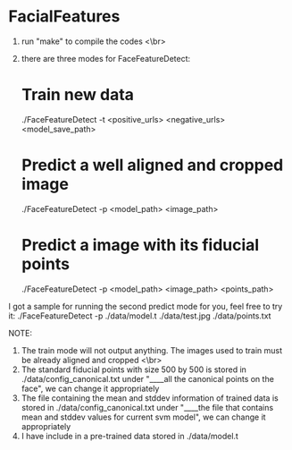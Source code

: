 FacialFeatures
==============

1. run "make" to compile the codes <\br>
2. there are three modes for FaceFeatureDetect:

   	 # Train new data
   	 ./FaceFeatureDetect -t <positive_urls> <negative_urls> <model_save_path>

	 # Predict a well aligned and cropped image
	 ./FaceFeatureDetect -p <model_path> <image_path>

	 # Predict a image with its fiducial points
	 ./FaceFeatureDetect -p <model_path> <image_path> <points_path>


I got a sample for running the second predict mode for you, feel free to try it:
  ./FaceFeatureDetect -p ./data/model.t ./data/test.jpg ./data/points.txt

NOTE:
1. The train mode will not output anything. The images used to train must be already aligned and cropped <\br>
2. The standard fiducial points with size 500 by 500 is stored in ./data/config_canonical.txt under "____all the canonical points on the face", we can change it appropriately
3. The file containing the mean and stddev information of trained data is stored in ./data/config_canonical.txt under "____the file that contains mean and stddev values for current svm model", we can change it appropriately
4. I have include in a pre-trained data stored in ./data/model.t


